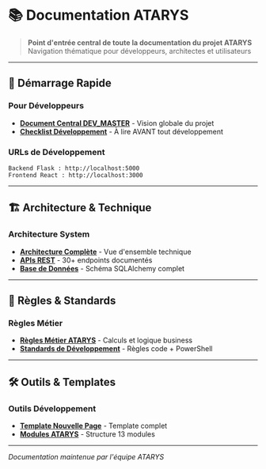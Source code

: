 # 📚 Documentation ATARYS

> **Point d'entrée central de toute la documentation du projet ATARYS**  
> Navigation thématique pour développeurs, architectes et utilisateurs  

---

## 🚀 **Démarrage Rapide**

### **Pour Développeurs**
- **[Document Central DEV_MASTER](01-guides-principaux/DEV_MASTER.md)** - Vision globale du projet
- **[Checklist Développement](04-outils-templates/CHECKLIST_DEVELOPPEMENT.md)** - À lire AVANT tout développement

### **URLs de Développement**
```
Backend Flask : http://localhost:5000
Frontend React : http://localhost:3000  
```

---

## 🏗️ **Architecture & Technique**

### **Architecture System**
- **[Architecture Complète](02-architecture/00-overview/ATARYS_ARCHITECTURE.md)** - Vue d'ensemble technique
- **[APIs REST](02-architecture/API_ENDPOINTS.md)** - 30+ endpoints documentés
- **[Base de Données](02-architecture/DATABASE_SCHEMA.md)** - Schéma SQLAlchemy complet

---

## 📐 **Règles & Standards**

### **Règles Métier**
- **[Règles Métier ATARYS](03-regles-standards/REGLES_METIERS.md)** - Calculs et logique business
- **[Standards de Développement](03-regles-standards/STANDARDS_DEV.md)** - Règles code + PowerShell

---

## 🛠️ **Outils & Templates**

### **Outils Développement**
- **[Template Nouvelle Page](04-outils-templates/TEMPLATE_NOUVELLE_PAGE.md)** - Template complet
- **[Modules ATARYS](02-architecture/00-overview/ATARYS_MODULES.md)** - Structure 13 modules

---

*Documentation maintenue par l'équipe ATARYS* 